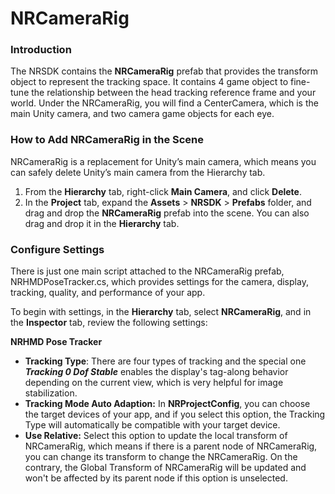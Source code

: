 # NRCameraRig

### Introduction

The NRSDK contains the **NRCameraRig** prefab that provides the transform object to represent the tracking space. It contains 4 game object to fine-tune the relationship between the head tracking reference frame and your world. Under the NRCameraRig, you will find a CenterCamera, which is the main Unity camera, and two camera game objects for each eye.

### How to Add NRCameraRig in the Scene

NRCameraRig is a replacement for Unity’s main camera, which means you can safely delete Unity’s main camera from the Hierarchy tab.

1. From the **Hierarchy** tab, right-click **Main Camera**, and click **Delete**.
2. In the **Project** tab, expand the **Assets** > **NRSDK** > **Prefabs** folder, and drag and drop the **NRCameraRig** prefab into the scene. You can also drag and drop it in the **Hierarchy** tab.

### Configure Settings

There is just one main script attached to the NRCameraRig prefab, NRHMDPoseTracker.cs, which provides settings for the camera, display, tracking, quality, and performance of your app.

To begin with settings, in the **Hierarchy** tab, select **NRCameraRig**, and in the **Inspector** tab, review the following settings: 

**NRHMD Pose Tracker**

- **Tracking Type**: There are four types of tracking and the special one ***Tracking 0 Dof Stable*** enables the display's tag-along behavior depending on the current view, which is very helpful for image stabilization.
- **Tracking Mode Auto Adaption:** In **NRProjectConfig**, you can choose the target devices of your app, and if you select this option, the Tracking Type will automatically be compatible with your target device.
- **Use Relative:** Select this option to update the local transform of NRCameraRig, which means if there is a parent node of NRCameraRig, you can change its transform to change the NRCameraRig. On the contrary, the Global Transform of NRCameraRig will be updated and won't be affected by its parent node if this option is unselected.